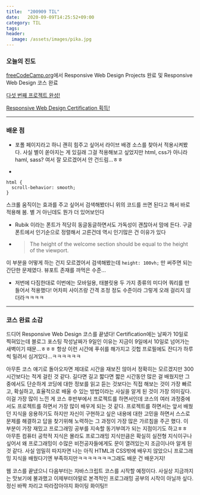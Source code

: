 ```yaml
---
title:  "200909 TIL"
date:   2020-09-09T14:25:52+09:00
category: TIL
tags: 
header:
  image: /assets/images/pika.jpg
---
```


<h3>오늘의 진도</h3>

[freeCodeCamp.org](https://www.freecodecamp.org/)에서 Responsive Web Design Projects 완료 및 Responsive Web Design 코스 완료

[다섯 번째 프로젝트 완성!](https://codepen.io/code-atelier/full/NWNXwye)

[Responsive Web Design Certification 획득!](https://www.freecodecamp.org/certification/code-atelier/responsive-web-design)

<hr>

<h3>배운 점</h3>

 - 포폴 페이지라고 하니 괜히 힘주고 싶어서 라이브 배경 소스를 찾아서 적용시켜봤다. 사실 별이 쏟아지는 게 있길래 그걸 적용해보고 싶었지만
html, css가 아니라 haml, sass? 여서 잘 모르겠어서 안 건드림...ㅎㅎ 

 - 
```
html {
  scroll-behavior: smooth;
}
```

스크롤 움직이는 효과를 주고 싶어서 검색해봤더니 위의 코드를 쓰면 된다고 해서 바로 적용해 봄. 별 거 아닌데도 뭔가 더 있어보인다

 - Rubik 이라는 폰트가 적당히 동글동글하면서도 가독성이 괜찮아서 맘에 든다. 구글 폰트에서 인기순으로 정렬해서 고른건데 역시 인기많은 건 이유가 있다

 - >The height of the welcome section should be equal to the height of the viewport.

이 부분을 어떻게 하는 건지 모르겠어서 검색해봤는데 ```height: 100vh;``` 만 써주면 되는 간단한 문제였다. 뷰포트 존재를 까먹은 수준...

 - 저번에 다짐한대로 이번에는 모바일용, 태블릿용 두 가지 종류의 미디어 쿼리를 만들어서 적용했다! 어차피 사이즈랑 간격 조정 정도 수준이라 그렇게 오래 걸리지 않더라ㅋㅋㅋㅋ

<hr>

<h3>코스 완료 소감</h3>

드디어 Responsive Web Design 코스를 끝냈다! Certification에는 날짜가 10일로 찍혀있는데 블로그 포스팅 작성날짜가 9일인 이유는 지금이 9일에서 10일로 넘어가는 새벽이기 때문...ㅎㅎㅎ 
항상 이런 시간에 푸쉬를 해가지고 깃헙 프로필에도 잔디가 하루씩 밀려서 심겨있다...ㅋㅋㅋㅋㅋㅋ

아무튼 코스 얘기로 돌아오자면 제대로 시간을 재보진 않아서 정확히는 모르겠지만 300시간보다는 적게 걸린 것 같다. 길다면 길고 짧다면 짧은 시간동안 많은 걸 배웠지만 그중에서도
단순하게 코딩에 대한 정보를 읽고 듣는 것보다는 직접 해보는 것이 가장 빠르고, 확실하고, 효율적으로 배울 수 있는 방법이라는 사실을 알게 된 것이 가장 의미깊다. 이걸 가장 많이 느낀 게
코스 후반부에서 프로젝트를 하면서인데 코스의 여러 과정중에서도 프로젝트를 하면서 가장 많이 배우게 되는 것 같다. 프로젝트를 하면서는 앞서 배웠던 지식을 응용하기도 하지만
자신이 구현하고 싶은 내용에 대한 고민을 하면서 스스로 문제를 해결하고 답을 찾기위해 노력하는 그 과정이 가장 많은 가르침을 주곤 했다. 이 부분이 가장 재밌고 프로그래밍 공부를 지속할 동기부여가 되는 지점이기도 하고ㅎㅎ
<br>아무튼 컴퓨터 공학적 지식은 몰라도 프로그래밍 지식만큼은 확실히 실전형 지식이구나 싶어서 왜 프로그래밍이 수많은 비전공자들에게도 문이 열려있는지 조금이나마 알게 된 것 같다. 
사실 엄밀히 따지자면 나는 아직 HTML과 CSS밖에 배우지 않았으니 프로그래밍 지식을 배웠다기엔 부족하지만ㅋㅋㅋㅋㅋㅋㅋ그래도 배운 건 배운거지!

웹 코스를 끝냈으니 다음부터는 자바스크립트 코스를 시작할 예정이다. 사실상 지금까지는 맛보기에 불과했고 이제부터야말로 본격적인 프로그래밍 공부의 시작이 아닐까 싶다. 정신 바짝 차리고 따라잡아야지 화이팅 화이팅!!